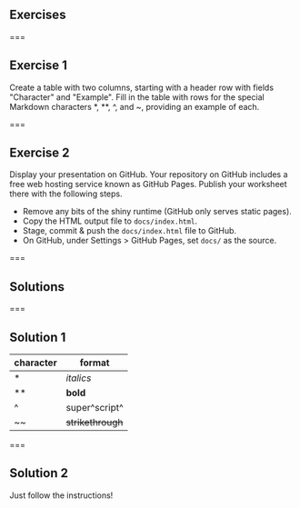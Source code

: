---
---

## Exercises

===

## Exercise 1

Create a table with two columns, starting with a header row with fields
"Character" and "Example". Fill in the table with rows for the special Markdown
characters \*, \*\*, \^, and \~, providing an example of each.

===

## Exercise 2

Display your presentation on GitHub. Your repository on GitHub includes a free
web hosting service known as GitHub Pages. Publish your worksheet there with the
following steps.

- Remove any bits of the shiny runtime (GitHub only serves static pages).
- Copy the HTML output file to `docs/index.html`.
- Stage, commit & push the `docs/index.html` file to GitHub.
- On GitHub, under Settings > GitHub Pages, set `docs/` as the source.

===

## Solutions

===

## Solution 1

character | format
---------|----------
*        | *italics*
**       | **bold**
^        | super^script^
~~       | ~~strikethrough~~

===

## Solution 2

Just follow the instructions!
